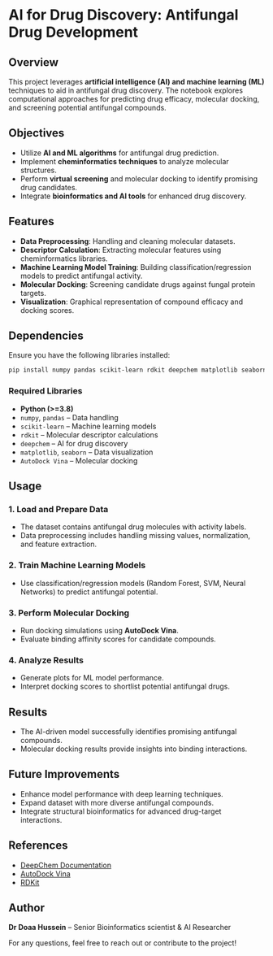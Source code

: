 # AI for Drug Discovery: Antifungal Drug Development

## Overview
This project leverages **artificial intelligence (AI) and machine learning (ML)** techniques to aid in antifungal drug discovery. The notebook explores computational approaches for predicting drug efficacy, molecular docking, and screening potential antifungal compounds.

## Objectives
- Utilize **AI and ML algorithms** for antifungal drug prediction.
- Implement **cheminformatics techniques** to analyze molecular structures.
- Perform **virtual screening** and molecular docking to identify promising drug candidates.
- Integrate **bioinformatics and AI tools** for enhanced drug discovery.

## Features
- **Data Preprocessing**: Handling and cleaning molecular datasets.
- **Descriptor Calculation**: Extracting molecular features using cheminformatics libraries.
- **Machine Learning Model Training**: Building classification/regression models to predict antifungal activity.
- **Molecular Docking**: Screening candidate drugs against fungal protein targets.
- **Visualization**: Graphical representation of compound efficacy and docking scores.

## Dependencies
Ensure you have the following libraries installed:

```bash
pip install numpy pandas scikit-learn rdkit deepchem matplotlib seaborn autodock vina
```

### Required Libraries
- **Python (>=3.8)**
- `numpy`, `pandas` – Data handling
- `scikit-learn` – Machine learning models
- `rdkit` – Molecular descriptor calculations
- `deepchem` – AI for drug discovery
- `matplotlib`, `seaborn` – Data visualization
- `AutoDock Vina` – Molecular docking

## Usage
### 1. Load and Prepare Data
- The dataset contains antifungal drug molecules with activity labels.
- Data preprocessing includes handling missing values, normalization, and feature extraction.

### 2. Train Machine Learning Models
- Use classification/regression models (Random Forest, SVM, Neural Networks) to predict antifungal potential.

### 3. Perform Molecular Docking
- Run docking simulations using **AutoDock Vina**.
- Evaluate binding affinity scores for candidate compounds.

### 4. Analyze Results
- Generate plots for ML model performance.
- Interpret docking scores to shortlist potential antifungal drugs.

## Results
- The AI-driven model successfully identifies promising antifungal compounds.
- Molecular docking results provide insights into binding interactions.

## Future Improvements
- Enhance model performance with deep learning techniques.
- Expand dataset with more diverse antifungal compounds.
- Integrate structural bioinformatics for advanced drug-target interactions.

## References
- [DeepChem Documentation](https://deepchem.io/)
- [AutoDock Vina](http://vina.scripps.edu/)
- [RDKit](https://www.rdkit.org/)

## Author
**Dr Doaa Hussein** – Senior Bioinformatics scientist & AI Researcher

For any questions, feel free to reach out or contribute to the project!

